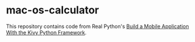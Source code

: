 # mac-os-calculator

This repository contains code from Real Python's [Build a Mobile Application With the Kivy Python Framework](https://realpython.com/mobile-app-kivy-python/). 
